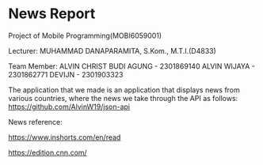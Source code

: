 # News Report

Project of Mobile Programming(MOBI6059001)

Lecturer: MUHAMMAD DANAPARAMITA, S.Kom., M.T.I.(D4833)

Team Member:
ALVIN CHRIST BUDI AGUNG - 2301869140
ALVIN WIJAYA - 2301862771
DEVIJN - 2301903323

The application that we made is an application that displays news from various countries, where the news we take through the API as follows:
https://github.com/AlvinW19/json-api

News reference:

https://www.inshorts.com/en/read

https://edition.cnn.com/
